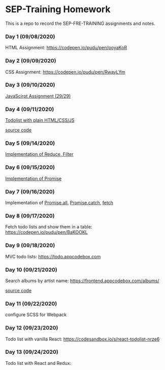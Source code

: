 # SEP-Training Homework

This is a repo to record the SEP-FRE-TRAINING assignments and notes.

### Day 1 (09/08/2020)

HTML Assignment: https://codepen.io/pudu/pen/poyaKoR

### Day 2 (09/09/2020)

CSS Assignment: https://codepen.io/pudu/pen/RwayLYm

### Day 3 (09/10/2020)

[JavaScirpt Assignment (29/29)](src/javascript_assignment/assignment.js)

### Day 4 (09/11/2020)

[Todolist with plain HTML/CSS/JS](https://todo.appcodebox.com)

[source code](src/todoList)

### Day 5 (09/14/2020)

[Implementation of Reduce, Filter](src/jsMethods/jsMethods.js)

### Day 6 (09/15/2020)

[Implementation of Promise](src/Promise/MyPromise.js)

### Day 7 (09/16/2020)

Implementation of [Promise.all](src/Promise/MyPromise.js), [Promise.catch](src/Promise/MyPromise.js), [fetch](src/fetch/myFetch.js)

### Day 8 (09/17/2020)

Fetch todo lists and show them in a table: https://codepen.io/pudu/pen/BaKOOKL

### Day 9 (09/18/2020)

MVC todo lists: https://todo.appcodebox.com

### Day 10 (09/21/2020)

Search albums by artist name: https://frontend.appcodebox.com/albums/

[source code](src/albums)

### Day 11 (09/22/2020)

configure SCSS for Webpack

### Day 12 (09/23/2020)

Todo list with vanilla React: https://codesandbox.io/s/react-todolist-nrze6

### Day 13 (09/24/2020)

Todo list with React and Redux:
